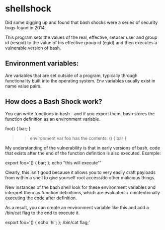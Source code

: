 # shellshock

Did some digging up and found that bash shocks were a series of security bugs found in 2014.

This program sets the values of the real, effective, setuser user and group id (resgid) to the 
value of his effective group id (egid) and then executes a vulnerable version of bash.

## Environment variables:
Are variables that are set outside of a program, typically through functionality built into the
operating system. Env variables usually exist in name value pairs.

## How does a Bash Shock work?
You can write functions in bash - and if you export them, bash stores the function definition
as an environment variable.

foo() { bar; }
>> environment var foo has the contents:
() { bar
}

My understanding of the vulnerability is that in early versions of bash, code that exists after
the end of the function definition is also executed. Example:

export foo='() { bar; }; echo "this will execute"'

Clearly, this isn't good because it allows you to very easily craft payloads from within a shell
to give yourself root access/do other malicious things.

New instances of the bash shell look for these environment variables and interpret them as
function definitions, which are evaluated + unintentionally executing the code after definition.

As a result, you can create an environment variable like this and add a /bin/cat flag to the end
to execute it.

export foo='() { echo 'hi'; }; /bin/cat flag;'
